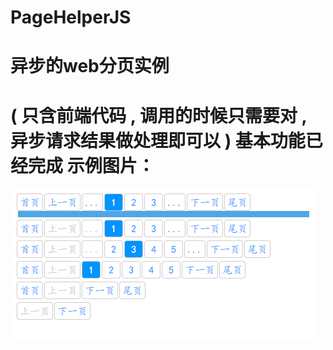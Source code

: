 # PageHelperJS
异步的web分页实例
=
( 只含前端代码  , 调用的时候只需要对 , 异步请求结果做处理即可以 )
基本功能已经完成
示例图片：
=
![](https://github.com/huoqishi/PageHelperJS/raw/master/assets/img/demo.png  "示例图片")  
